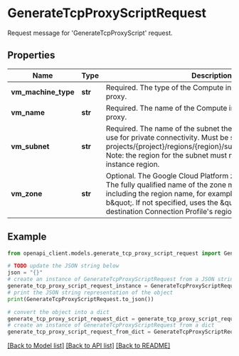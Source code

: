 # GenerateTcpProxyScriptRequest

Request message for 'GenerateTcpProxyScript' request.

## Properties

Name | Type | Description | Notes
------------ | ------------- | ------------- | -------------
**vm_machine_type** | **str** | Required. The type of the Compute instance that will host the proxy. | [optional] 
**vm_name** | **str** | Required. The name of the Compute instance that will host the proxy. | [optional] 
**vm_subnet** | **str** | Required. The name of the subnet the Compute instance will use for private connectivity. Must be supplied in the form of projects/{project}/regions/{region}/subnetworks/{subnetwork}. Note: the region for the subnet must match the Compute instance region. | [optional] 
**vm_zone** | **str** | Optional. The Google Cloud Platform zone to create the VM in. The fully qualified name of the zone must be specified, including the region name, for example \&quot;us-central1-b\&quot;. If not specified, uses the \&quot;-b\&quot; zone of the destination Connection Profile&#39;s region. | [optional] 

## Example

```python
from openapi_client.models.generate_tcp_proxy_script_request import GenerateTcpProxyScriptRequest

# TODO update the JSON string below
json = "{}"
# create an instance of GenerateTcpProxyScriptRequest from a JSON string
generate_tcp_proxy_script_request_instance = GenerateTcpProxyScriptRequest.from_json(json)
# print the JSON string representation of the object
print(GenerateTcpProxyScriptRequest.to_json())

# convert the object into a dict
generate_tcp_proxy_script_request_dict = generate_tcp_proxy_script_request_instance.to_dict()
# create an instance of GenerateTcpProxyScriptRequest from a dict
generate_tcp_proxy_script_request_from_dict = GenerateTcpProxyScriptRequest.from_dict(generate_tcp_proxy_script_request_dict)
```
[[Back to Model list]](../README.md#documentation-for-models) [[Back to API list]](../README.md#documentation-for-api-endpoints) [[Back to README]](../README.md)


